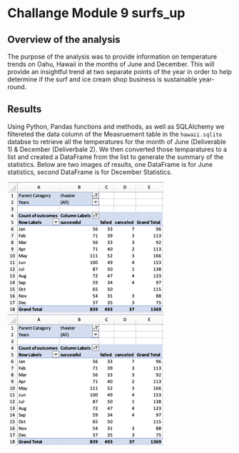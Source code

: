 # Challange Module 9 surfs_up

## Overview of the analysis
The purpose of the analysis was to provide information on temperature trends on Oahu, Hawaii in the months of June and December. This will provide an insightful trend at two separate points of the year in order to help determine if the surf and ice cream shop business is sustainable year-round. 

## Results 
Using Python, Pandas functions and methods, as well as SQLAlchemy we filtereted the data column of the Measruement table in the `hawaii.sqlite` databse to retrieve all the temperatures for the month of June (Deliverable 1) & December (Deliverbale 2). We then converted those temparatures to a list and created a DataFrame from the list to generate the summary of the statistics. Below are two images of results, one DataFrame is for June statistics, second DataFrame is for December Statistics. 

![This is an image](https://github.com/AleksKostrycka/Kickstarter-analysis/blob/main/Theater%20Outcomes%20by%20Launch%20Date.png?raw=true)
![This is an image](https://github.com/AleksKostrycka/Kickstarter-analysis/blob/main/Theater%20Outcomes%20by%20Launch%20Date.png?raw=true)
